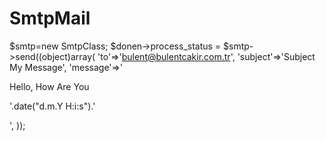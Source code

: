 # SmtpMail

$smtp=new SmtpClass;
$donen->process_status = $smtp->send((object)array(
        'to'=>'bulent@bulentcakir.com.tr',
        'subject'=>'Subject My Message',
        'message'=>'<div>Hello, How Are You </div><p><span>'.date("d.m.Y H:i:s").'</span></p>',
    ));
